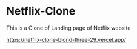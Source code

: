 # Netflix-Clone
This is a Clone of Landing page of Netflix website

https://netflix-clone-blond-three-29.vercel.app/
